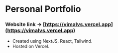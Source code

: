 # Personal Portfolio

### Website link -> [https://vimalvs.vercel.app](https://vimalvs.vercel.app)

- Created using NextJS, React, Tailwind.
- Hosted on Vercel.
